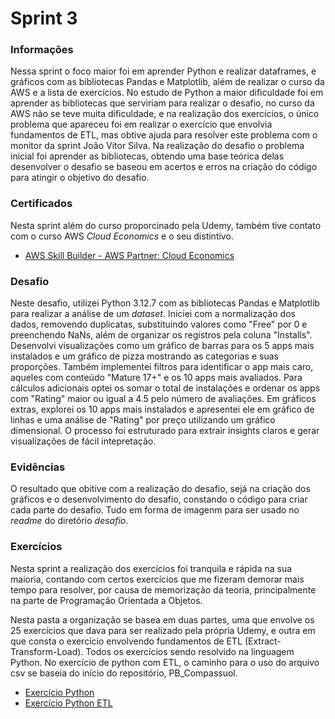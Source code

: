 # Sprint 3
### Informações
Nessa sprint o foco maior foi em aprender Python e realizar dataframes, e gráficos com as bibliotecas Pandas e Matplotlib, além de realizar o curso da AWS e a lista de exercícios. No estudo de Python a maior dificuldade foi em aprender as bibliotecas que serviriam para realizar o desafio, no curso da AWS não se teve muita dificuldade, e na realização dos exercícios, o único problema que apareceu foi em realizar o exercício que envolvia fundamentos de ETL, mas obtive ajuda para resolver este problema com o monitor da sprint João Vitor Silva. Na realização do desafio o problema inicial foi aprender as bibliotecas, obtendo uma base teórica delas desenvolver o desafio se baseou em acertos e erros na criação do código para atingir o objetivo do desafio.
### Certificados
Nesta sprint além do curso proporcinado pela Udemy, também tive contato com o curso AWS *Cloud Economics* e o seu distintivo.
- [AWS Skill Builder - AWS Partner: Cloud Economics](./certificados/AWS_Cloud_Economics.pdf)
### Desafio
Neste desafio, utilizei Python 3.12.7 com as bibliotecas Pandas e Matplotlib para realizar a análise de um *dataset*. Iniciei com a normalização dos dados, removendo duplicatas, substituindo valores como "Free" por 0 e preenchendo NaNs, além de organizar os registros pela coluna "Installs". Desenvolvi visualizações como um gráfico de barras para os 5 apps mais instalados e um gráfico de pizza mostrando as categorias e suas proporções. Também implementei filtros para identificar o app mais caro, aqueles com conteúdo "Mature 17+" e os 10 apps mais avaliados. Para cálculos adicionais optei os somar o total de instalações e ordenar os apps com "Rating" maior ou igual a 4.5 pelo número de avaliações. Em gráficos extras, explorei os 10 apps mais instalados e apresentei ele em gráfico de linhas e uma análise de "Rating" por preço utilizando um gráfico dimensional. O processo foi estruturado para extrair insights claros e gerar visualizações de fácil intepretação.
### Evidências
O resultado que obitive com a realização do desafio, sejá na criação dos gráficos e o desenvolvimento do desafio, constando o código para criar cada parte do desafio. Tudo em forma de imagenm para ser usado no *readme* do diretório *desafio*.
### Exercícios
Nesta sprint a realização dos exercícios foi tranquila e rápida na sua maioria, contando com certos exercícios que me fizeram demorar mais tempo para resolver, por causa de memorização da teoria, principalmente na parte de Programação Orientada a Objetos.

Nesta pasta a organização se basea em duas partes, uma que envolve os 25 exercícios que dava para ser realizado pela própria Udemy, e outra em que consta o exercício envolvendo fundamentos de ETL (Extract-Transform-Load). Todos os exercícios sendo resolvido na linguagem Python.
No exercício de python com ETL, o caminho para o uso do arquivo csv se baseia do início do repositório, PB_Compassuol.
- [Exercício Python](./exercicios/pythonI/)
- [Exercício Python ETL](./exercicios/pythonII/)